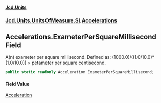 #### [Jcd.Units](index.md 'index')
### [Jcd.Units.UnitsOfMeasure.SI](Jcd.Units.UnitsOfMeasure.SI.md 'Jcd.Units.UnitsOfMeasure.SI').[Accelerations](Accelerations.md 'Jcd.Units.UnitsOfMeasure.SI.Accelerations')

## Accelerations.ExameterPerSquareMillisecond Field

A(n) exameter per square millisecond. Defined as: (1000.0)/((1.0/10.0)*(1.0/10.0)) × petameter per square centisecond.

```csharp
public static readonly Acceleration ExameterPerSquareMillisecond;
```

#### Field Value
[Acceleration](Acceleration.md 'Jcd.Units.UnitTypes.Acceleration')